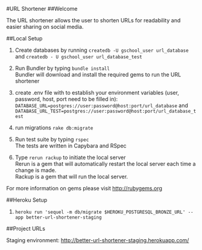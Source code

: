 #URL Shortener
##Welcome

The URL shortener allows the user to shorten URLs for readability and easier sharing
on social media.

##Local Setup

1. Create databases by running `createdb -U gschool_user url_database` and `createdb - U gschool_user url_database_test`

1. Run Bundler by typing `bundle install`  
Bundler will download and install the required gems to run the URL shortener

1. create .env file with to establish your environment variables (user, password, host, port need to be filled in):
`DATABASE_URL=postgres://user:password@host:port/url_database` and
`DATABASE_URL_TEST=postgres://user:password@host:port/url_database_test`

1. run migrations `rake db:migrate`

1. Run test suite by typing `rspec`  
The tests are written in Capybara and RSpec

1. Type `rerun rackup` to initiate the local server  
Rerun is a gem that will automatically restart the local server each time a change
is made.  
Rackup is a gem that will run the local server.  

For more information on gems please visit http://rubygems.org


##Heroku Setup

1. `heroku run 'sequel -m db/migrate $HEROKU_POSTGRESQL_BRONZE_URL' --app better-url-shortener-staging`


##Project URLs

Staging environment:
http://better-url-shortener-staging.herokuapp.com/
 
